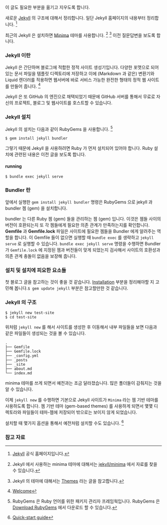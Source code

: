 이 글도 필요한 부분을 옮기고 지우도록 합니다. 

새로운 [Jekyll](https://jekyllrb.com) 의 구조에 대해서 정리합니다. 일단 Jekyll 홈페이지의 내용부터 정리합니다. [^jekyllrb]

최근의 Jekyll 은 설치하면 [Minima](https://github.com/jekyll/minima) 테마를 사용합니다. [^jekyll-minima] [^jekyllrb-themes] 이전 질문답변을 보도록 합니다.

### Jekyll 이란

Jekyll 은 간단하며 블로그에 적합한 정적 사이트 생성기입니다. 다양한 포맷으로 되어 있는 문서 파일을 템플릿 디렉토리에 저장하고 이에 (Markdown 과 같은) 변환기와 Liquid 렌더러를 적용하면 웹서버에 바로 서비스 가능한 완전한 형태의 정적 웹 사이트를 만들어 줍니다. [^docs-home]

Jekyll 은 또 GitHub 의 엔진으로 채택되었기 때문에 GitHub 서버를 통해서 무료로 자신의 프로젝트, 블로그 및 웹사이트를 호스트할 수 있습니다.

### Jekyll 설치

Jekyll 의 설치는 다음과 같이 RubyGems 을 사용합니다. [^ruby-gems]

```
$ gem install jekyll bundler
```

그렇기 때문에 Jekyll 을 사용하려면 Ruby 가 먼저 설치되어 있어야 합니다. Ruby 설치에 관련된 내용은 이전 글을 보도록 합니다.

#### running

```
$ bundle exec jekyll serve
```

### Bundler 란

앞에서 실행한 `gem install jekyll bundler` 명령은 RubyGems 으로 jekyll 과 bundler 젬 (gem) 을 설치합니다.

bundler 는 다른 Ruby 젬 (gem) 들을 관리하는 젬 (gem) 입니다. 이것은 젬들 사이의 버전이 호환되는지 또 각 젬들에게 필요한 의존 관계가 만족하는지를 확인합니다.
**Gemfile** 과 **Gemfile.lock** 파일은 사이트에 필요한 젬들을 Bundler 에게 알려주는 역할을 합니다. 이 Gemfile 들이 없으면 실행할 때 `bundle exec` 를 생략하고 `jekyll serve` 로 실행할 수 있습니다.
`bundle exec jekyll serve` 명령을 수행하면 Bundler 가 `Gemfile.lock` 에 지정된 젬과 버전들이 맞게 되었는지 검사해서 사이트의 호환성과 의존 관계 충돌이 없음을 보장해 줍니다.

### 설치 및 설치에 피요한 요소들

첫 블로그 글을 참고하는 것이 좋을 것 같습니다. [Installation](http://jekyllrb.com/docs/installation/) 부분을 정리해야할 지 고민해 봅니다.`$ gem update jekyll` 부분은 참고할만한 것 같습니다.

### Jekyll 의 구조

```
$ jekyll new test-site
$ cd test-site
```

위처럼 `jekyll new` 를 해서 사이트를 생성한 후 이동해서 내부 파일들을 보면 다음과 같은 파일들이 생성되는 것을 볼 수 있습니다.

```
.
├── Gemfile
├── Gemfile.lock
├── _config.yml
├── _posts
├── _site
├── about.md
└── index.md
```

minima 테마를 쓰게 되면서 예전과는 조금 달라졌습니다. 많은 폴더들이 감춰지는 것을 알 수 있습니다. 

이제 `jekyll new` 를 수행하면 기본으로 Jekyll 사이트가 `Minima` 라는 젬 기반 테마를 사용하도록 합니다. 젬 기반 테마 (gem-based themes) 를 사용하게 되면서 몇몇 디렉토라와 파일들이 테마-젬에 저장되어 밖으로는 보이지 않게 되었습니다.

설치할 때 몇가지 옵션을 통해서 예전처럼 설치할 수도 있습니다. [^docs-quickstart]

### 참고 자료

[^jekyllrb]: [Jekyll](https://jekyllrb.com) 공식 홈페이지입니다.

[^jekyll-minima]: Jekyll 에서 사용하는 minima 테마에 대해서는 [jekyll/minima](https://github.com/jekyll/minima) 에서 자료를 찾을 수 있습니다.

[^docs-quickstart]: [Quick-start guide](https://jekyllrb.com/docs/quickstart/)

[^jekyllrb-themes]: Jekyll 의 테마에 대해서는 [Themes](http://jekyllrb.com/docs/themes/) 라는 글을 참고합니다.

[^docs-home]: [Welcome](http://jekyllrb.com/docs/home/)

[^ruby-gems]: RubyGems 은 Ruby 언어를 위한 패키지 관리자 프레임웍입니다. RubyGems 은 [Download RubyGems](https://rubygems.org/pages/download) 에서 다운로드 할 수 있습니다.
